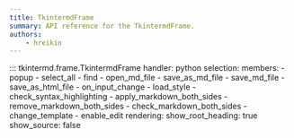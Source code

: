 ```yaml
---
title: TkintermdFrame
summary: API reference for the TkintermdFrame.
authors:
    - hreikin
---
```

::: tkintermd.frame.TkintermdFrame
    handler: python
    selection:
      members:
        - popup
        - select_all
        - find
        - open_md_file
        - save_as_md_file
        - save_md_file
        - save_as_html_file
        - on_input_change
        - load_style
        - check_syntax_highlighting
        - apply_markdown_both_sides
        - remove_markdown_both_sides
        - check_markdown_both_sides
        - change_template
        - enable_edit
    rendering:
      show_root_heading: true
      show_source: false

